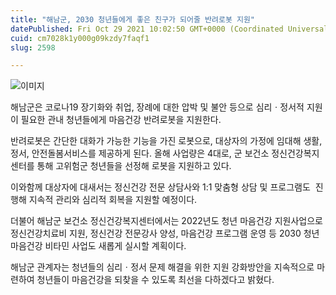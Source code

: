 ```yaml
---
title: "해남군, 2030 청년들에게 좋은 친구가 되어줄 반려로봇 지원"
datePublished: Fri Oct 29 2021 10:02:50 GMT+0000 (Coordinated Universal Time)
cuid: cm7028k1y000g09kzdy7faqf1
slug: 2598

---
```



![이미지](https://cdn.hashnode.com/res/hashnode/image/upload/v1739252843555/c75db6e1-f7f4-4a3b-ac32-392375b525e6.jpeg)

해남군은 코로나19 장기화와 취업, 장례에 대한 압박 및 불안 등으로 심리ㆍ정서적 지원이 필요한 관내 청년들에게 마음건강 반려로봇을 지원한다.

반려로봇은 간단한 대화가 가능한 기능을 가진 로봇으로, 대상자의 가정에 임대해 생활, 정서, 안전돌봄서비스를 제공하게 된다. 올해 사업량은 4대로, 군 보건소 정신건강복지센터를 통해 고위험군 청년들을 선정해 로봇을 지원하고 있다.

이와함께 대상자에 대새서는 정신건강 전문 상담사와 1:1 맞춤형 상담 및 프로그램도  진행해 지속적 관리와 심리적 회복을 지원할 예정이다.

더불어 해남군 보건소 정신건강복지센터에서는 2022년도 청년 마음건강 지원사업으로 정신건강치료비 지원, 정신건강 전문강사 양성, 마음건강 프로그램 운영 등 2030 청년마음건강 비타민 사업도 새롭게 실시할 계획이다.

해남군 관계자는 청년들의 심리ㆍ정서 문제 해결을 위한 지원 강화방안을 지속적으로 마련하여 청년들이 마음건강을 되찾을 수 있도록 최선을 다하겠다고 밝혔다.